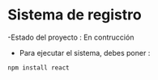 <h1>Sistema de registro</h1>

-Estado del proyecto : En contrucción
- Para ejecutar el sistema, debes poner :

```npm install react ```
